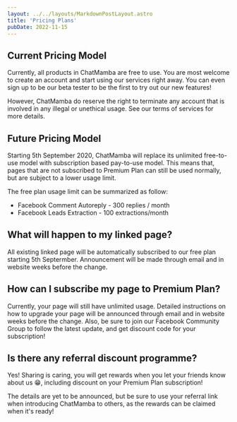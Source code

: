 ```yaml
---
layout: ../../layouts/MarkdownPostLayout.astro
title: 'Pricing Plans'
pubDate: 2022-11-15
---
```


## Current Pricing Model

Currently, all products in ChatMamba are free to use. You are most welcome to create an account and start using our services right away. You can even sign up to be our beta tester to be the first to try out our new features!

However, ChatMamba do reserve the right to terminate any account that is involved in any illegal or unethical usage. See our terms of services for more details.

## Future Pricing Model

Starting 5th September 2020, ChatMamba will replace its unlimited free-to-use model with subscription based pay-to-use model. This means that, pages that are not subscribed to Premium Plan can still be used normally, but are subject to a lower usage limit.

The free plan usage limit can be summarized as follow:

- Facebook Comment Autoreply - 300 replies / month
- Facebook Leads Extraction - 100 extractions/month

## What will happen to my linked page?

All existing linked page will be automatically subscribed to our free plan starting 5th Septermber. Announcement will be made through email and in website weeks before the change.

## How can I subscribe my page to Premium Plan?

Currently, your page will still have unlimited usage. Detailed instructions on how to upgrade your page will be announced through email and in website weeks before the change. Also, be sure to join our Facebook Community Group to follow the latest update, and get discount code for your subscription!

## Is there any referral discount programme?

Yes! Sharing is caring, you will get rewards when you let your friends know about us 😁, including discount on your Premium Plan subscription!

The details are yet to be announced, but be sure to use your referral link when introducing ChatMamba to others, as the rewards can be claimed when it's ready!
